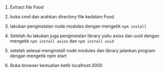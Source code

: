 1. Extract file Food

2. buka cmd dan arahkan directory file kedalam Food

3. lakukan penginstalan node modules dengan mengetik `npm install`
4. Setelah itu lakukan juga penginstalan library yaitu axios dan uuid dengan mengetik
`npm install axios` dan `npm install uuid`

5. setelah selesai menginstall node modules dan library jalankan program dengan mengetik npm start

6. Buka browser kemudian ketik localhost:3000